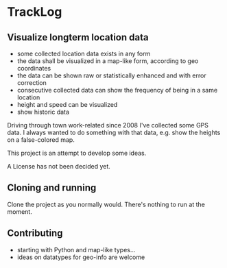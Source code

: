 # TrackLog
## Visualize longterm location data

- some collected location data exists in any form
- the data shall be visualized in a map-like form, according to geo coordinates
- the data can be shown raw or statistically enhanced and with error correction
- consecutive collected data can show the frequency of being in a same location
- height and speed can be visualized
- show historic data

Driving through town work-related since 2008 I've collected some GPS data.
I always wanted to do something with that data, e.g. show the heights on
a false-colored map.

This project is an attempt to develop some ideas.


A License has not been decided yet.

## Cloning and running

Clone the project as you normally would.
There's nothing to run at the moment.

## Contributing

- starting with Python and map-like types...
- ideas on datatypes for geo-info are welcome
